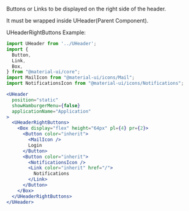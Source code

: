Buttons or Links to be displayed on the right side of the header.

It must be wrapped inside UHeader(Parent Component).

UHeaderRightButtons Example:

```jsx
import UHeader from '../UHeader';
import {
  Button,
  Link,
  Box,
} from "@material-ui/core";
import MailIcon from "@material-ui/icons/Mail";
import NotificationsIcon from "@material-ui/icons/Notifications";

<UHeader
  position="static"
  showHamburgerMenu={false}
  applicationName="Application"
>
  <UHeaderRightButtons>
    <Box display="flex" height="64px" pl={4} pr={2}>
      <Button color="inherit">
        <MailIcon />
        Login
      </Button>
      <Button color="inherit">
        <NotificationsIcon />
        <Link color="inherit" href="/">
          Notifications
        </Link>
      </Button>
    </Box>
  </UHeaderRightButtons>
</UHeader>
```

